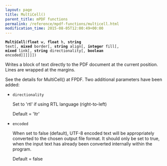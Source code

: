 ```yaml
---
layout: page
title: MultiCell()
parent_title: mPDF functions
permalink: /reference/mpdf-functions/multicell.html
modification_time: 2015-08-05T12:00:49+00:00
---
```


<code><b>MultiCell</b>(<b>float</b> w, <b>float</b> h, <b>string</b> text[, <b>mixed</b> border[, <b>string</b> align[, <b>integer</b> fill[, <b>mixed</b> link[, <b>string</b> directionality[, <b>boolean</b> encoded]]]]]])</code>

Writes a block of text directly to the PDF document at the current position. Lines are wrapped at the margins.

See the details for MultiCell() at FPDF. Two additional parameters have been added:

<ul>
<li><code>directionality</code>

Set to 'rtl' if using RTL language (right-to-left)

Default = 'ltr'</li>
<li><code>encoded</code>

When set to false (default), UTF-8 encoded text will be appropriately converted to the chosen output file format. It should only be set to true, when the input text has already been converted internally within the program.

Default = false</li>
</ul>

